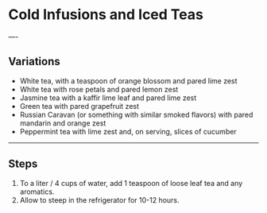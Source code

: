 # Cold Infusions and Iced Teas

—-

## Variations

* White tea, with a teaspoon of orange blossom and pared lime zest
* White tea with rose petals and pared lemon zest
* Jasmine tea with a kaffir lime leaf and pared lime zest
* Green tea with pared grapefruit zest
* Russian Caravan (or something with similar smoked flavors) with pared mandarin and orange zest
* Peppermint tea with lime zest and, on serving, slices of cucumber

---

## Steps

1. To a liter / 4 cups of water, add 1 teaspoon of loose leaf tea and any aromatics. 
2. Allow to steep in the refrigerator for 10-12 hours.